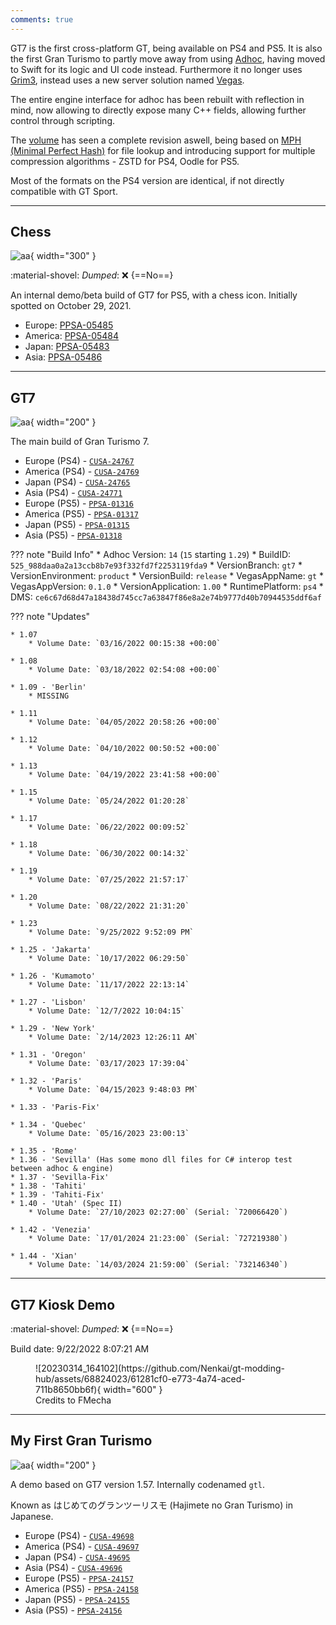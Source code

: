 ```yaml
---
comments: true
---
```


GT7 is the first cross-platform GT, being available on PS4 and PS5. It is also the first Gran Turismo to partly move away from using [Adhoc](../concepts/adhoc/adhoc.md), having moved to Swift for its logic and UI code instead. Furthermore it no longer uses [Grim3](../concepts/online/grim.md), instead uses a new server solution named [Vegas](../concepts/online/vegas.md).

The entire engine interface for adhoc has been rebuilt with reflection in mind, now allowing to directly expose many C++ fields, allowing further control through scripting. 

The [volume](../concepts/volume.md) has seen a complete revision aswell, being based on [MPH (Minimal Perfect Hash)](https://en.wikipedia.org/wiki/Perfect_hash_function) for file lookup and introducing support for multiple compression algorithms - ZSTD for PS4, Oodle for PS5.

Most of the formats on the PS4 version are identical, if not directly compatible with GT Sport.

---

## Chess

![aa](../images/covers/GT7_chess.png){ width="300" }

:material-shovel: *Dumped*: :x: {==No==}

An internal demo/beta build of GT7 for PS5, with a chess icon. Initially spotted on October 29, 2021.

* Europe: [PPSA-05485](https://prosperopatches.com/PPSA05485)
* America: [PPSA-05484](https://prosperopatches.com/PPSA05484)
* Japan: [PPSA-05483](https://prosperopatches.com/PPSA05483)
* Asia: [PPSA-05486](https://prosperopatches.com/PPSA05486)

---

## GT7

![aa](https://www.gran-turismo.com/images/c/i1dZJVVWujMwTz.png){ width="200" }

The main build of Gran Turismo 7.

* Europe (PS4) - [`CUSA-24767`](https://orbispatches.com/CUSA24767)
* America (PS4) - [`CUSA-24769`](https://orbispatches.com/CUSA24769)
* Japan (PS4) - [`CUSA-24765`](https://orbispatches.com/CUSA24765)
* Asia (PS4) -  [`CUSA-24771`](https://orbispatches.com/CUSA24771)
* Europe (PS5) - [`PPSA-01316`](https://prosperopatches.com/PPSA01316)
* America (PS5) - [`PPSA-01317`](https://prosperopatches.com/PPSA01317)
* Japan (PS5) -  [`PPSA-01315`](https://prosperopatches.com/PPSA01315)
* Asia (PS5) - [`PPSA-01318`](https://prosperopatches.com/PPSA01318)


??? note "Build Info"
    * Adhoc Version: `14` (`15` starting `1.29`)
    * BuildID: `525_988daa0a2a13ccb8b7e93f332fd7f2253119fda9`
    * VersionBranch: `gt7`
    * VersionEnvironment: `product`
    * VersionBuild: `release`
    * VegasAppName: `gt`
    * VegasAppVersion: `0.1.0`
    * VersionApplication: `1.00`
    * RuntimePlatform: `ps4`
    * DMS: `ce6c67d68d47a18438d745cc7a63847f86e8a2e74b9777d40b70944535ddf6af`

??? note "Updates"
    
    * 1.07
        * Volume Date: `03/16/2022 00:15:38 +00:00`

    * 1.08
        * Volume Date: `03/18/2022 02:54:08 +00:00`
    
    * 1.09 - 'Berlin'
        * MISSING

    * 1.11
        * Volume Date: `04/05/2022 20:58:26 +00:00`

    * 1.12
        * Volume Date: `04/10/2022 00:50:52 +00:00`

    * 1.13
        * Volume Date: `04/19/2022 23:41:58 +00:00`

    * 1.15
        * Volume Date: `05/24/2022 01:20:28`

    * 1.17
        * Volume Date: `06/22/2022 00:09:52`

    * 1.18
        * Volume Date: `06/30/2022 00:14:32`

    * 1.19
        * Volume Date: `07/25/2022 21:57:17`

    * 1.20
        * Volume Date: `08/22/2022 21:31:20`

    * 1.23
        * Volume Date: `9/25/2022 9:52:09 PM`

    * 1.25 - 'Jakarta'
        * Volume Date: `10/17/2022 06:29:50`

    * 1.26 - 'Kumamoto'
        * Volume Date: `11/17/2022 22:13:14`

    * 1.27 - 'Lisbon'
        * Volume Date: `12/7/2022 10:04:15`

    * 1.29 - 'New York'
        * Volume Date: `2/14/2023 12:26:11 AM`

    * 1.31 - 'Oregon'
        * Volume Date: `03/17/2023 17:39:04`

    * 1.32 - 'Paris'
        * Volume Date: `04/15/2023 9:48:03 PM`

    * 1.33 - 'Paris-Fix'

    * 1.34 - 'Quebec'
        * Volume Date: `05/16/2023 23:00:13`

    * 1.35 - 'Rome'
    * 1.36 - 'Sevilla' (Has some mono dll files for C# interop test between adhoc & engine)
    * 1.37 - 'Sevilla-Fix'
    * 1.38 - 'Tahiti'
    * 1.39 - 'Tahiti-Fix'
    * 1.40 - 'Utah' (Spec II)
        * Volume Date: `27/10/2023 02:27:00` (Serial: `720066420`)

    * 1.42 - 'Venezia'
        * Volume Date: `17/01/2024 21:23:00` (Serial: `727219380`)
    
    * 1.44 - 'Xian'
        * Volume Date: `14/03/2024 21:59:00` (Serial: `732146340`)

---

## GT7 Kiosk Demo

:material-shovel: *Dumped*: :x: {==No==}

Build date: 9/22/2022 8:07:21 AM

<figure markdown>
  ![20230314_164102](https://github.com/Nenkai/gt-modding-hub/assets/68824023/61281cf0-e773-4a74-aced-711b8650bb6f){ width="600" }
  <figcaption>Credits to FMecha</figcaption>

</figure>

---

## My First Gran Turismo

![aa](https://www.gran-turismo.com/images/c/i1uxQr6iSpMSe8E.jpg){ width="200" }

A demo based on GT7 version 1.57. Internally codenamed `gtl`.

Known as はじめてのグランツーリスモ (Hajimete no Gran Turismo) in Japanese.

* Europe (PS4) - [`CUSA-49698`](https://orbispatches.com/CUSA49698)
* America (PS4) - [`CUSA-49697`](https://orbispatches.com/CUSA49697)
* Japan (PS4) - [`CUSA-49695`](https://orbispatches.com/CUSA49695)
* Asia (PS4) -  [`CUSA-49696`](https://orbispatches.com/CUSA49696)
* Europe (PS5) - [`PPSA-24157`](https://prosperopatches.com/PPSA24157)
* America (PS5) - [`PPSA-24158`](https://prosperopatches.com/PPSA24158)
* Japan (PS5) -  [`PPSA-24155`](https://prosperopatches.com/PPSA24155)
* Asia (PS5) - [`PPSA-24156`](https://prosperopatches.com/PPSA24156)

